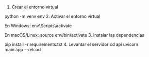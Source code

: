 1. Crear el entorno virtual

python -m venv env
2. Activar el entorno virtual

En Windows: env\Scripts\activate

En macOS/Linux: source env/bin/activate
3. Instalar las dependencias

pip install -r requirements.txt
4. Levantar el servidor
cd api uvicorn main:app --reload
